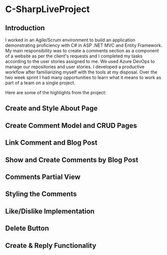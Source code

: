 # C-SharpLiveProject

## Introduction

I worked in an Agile/Scrum environment to build an application demonstrating proficiency with C# in ASP .NET MVC and Entity Framework. My main responsibility was to create a comments section as a component of a website as per the client's requests and I completed my tasks according to the user stories assigned to me. We used Azure DevOps to manage our repositories and user stories. I developed a productive workflow after familiarizing myself with the tools at my disposal. Over the two week sprint I had many opportunities to learn what it means to work as part of a team on a single project.

Here are some of the highlights from the project:

## Create and Style About Page

## Create Comment Model and CRUD Pages

## Link Comment and Blog Post

## Show and Create Comments by Blog Post

## Comments Partial View

## Styling the Comments

## Like/Dislike Implementation

## Delete Button

## Create & Reply Functionality
